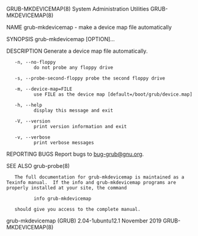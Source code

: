 GRUB-MKDEVICEMAP(8)                                                                                                                         System Administration Utilities                                                                                                                         GRUB-MKDEVICEMAP(8)

NAME
       grub-mkdevicemap - make a device map file automatically

SYNOPSIS
       grub-mkdevicemap [OPTION]...

DESCRIPTION
       Generate a device map file automatically.

       -n, --no-floppy
              do not probe any floppy drive

       -s, --probe-second-floppy probe the second floppy drive

       -m, --device-map=FILE
              use FILE as the device map [default=/boot/grub/device.map]

       -h, --help
              display this message and exit

       -V, --version
              print version information and exit

       -v, --verbose
              print verbose messages

REPORTING BUGS
       Report bugs to <bug-grub@gnu.org>.

SEE ALSO
       grub-probe(8)

       The full documentation for grub-mkdevicemap is maintained as a Texinfo manual.  If the info and grub-mkdevicemap programs are properly installed at your site, the command

              info grub-mkdevicemap

       should give you access to the complete manual.

grub-mkdevicemap (GRUB) 2.04-1ubuntu12.1                                                                                                             November 2019                                                                                                                                  GRUB-MKDEVICEMAP(8)
